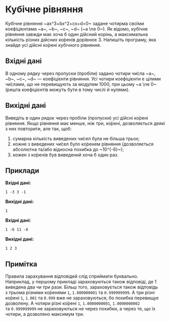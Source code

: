 # Кубічне рівняння

Кубічне рівняння ~ax^3+bx^2+cx+d=0~ задане чотирма своїми коефіцієнтами ~a~, ~b~, ~c~, ~d~ (~a \ne 0~).
Як&nbsp;відомо, кубічне рівняння завжди має хоча б один дійсний корінь,&nbsp;а максимальна кількість різних дійсних ко́ренів дорівнює 3.
Напишіть програму, яка знайде усі дійсні ко́рені кубічного рівняння.

## Вхідні дані
В&nbsp;одному рядку через пропуски (пробіли) задано чотири чи́сла ~a~, ~b~, ~c~, ~d~ — коефіцієнти рівняння. Усі чотири коефіцієнти є цілими чи́слами,&nbsp;що не перевищують&nbsp;за модулем 1000, при цьому ~a \ne 0~ (решта коефіцієнтів можуть бути&nbsp;в тому числі&nbsp;й нулями).

## Вихідні дані
Виведіть&nbsp;в один рядок через пробіли (пропуски) усі дійсні ко́рені рівняння. Якщо рівняння має менше, ніж три, ко́рені, дозволяється деякі з&nbsp;них повторити, але так, щоб:
1. сумарна кількість виведених чи́сел була не більша трьох;
2. кожне з&nbsp;виведених чи́сел було ко́ренем рівняння (дозволяється абсолютна та/або відносна похибка&nbsp;до ~10^{-6}~);
3. кожен з&nbsp;ко́ренів був виведений хоча б один раз.

## Приклади
**Вхідні дані:**
```
1 -3 3 -1
```

**Вихідні дані:**
```
1
```

**Вхідні дані:**
```
1 -6 11 -6
```

**Вихідні дані:**
```
1 2 3
```

## Примітка
Правила зарахування відповідей слід сприймати буквально. Наприклад,&nbsp;у першому прикладі зараховуються також відповіді, де 1 виведена два&nbsp;чи три рази. Більш того, зараховується також відповідь з&nbsp;трьома різними ко́ренями `1`, `1.000000001` та&nbsp;`0.999999999`. А&nbsp;три різні ко́рені `1`, `1.001` та&nbsp;`0.999` вже не зараховуються, бо похибка перевищує дозволену. А&nbsp;чотири різні ко́рені `1`, `1.0000000001`, `1.0000000002` та&nbsp;`0.999999999` не зараховуються не через похибки,&nbsp;а через те,&nbsp;що їх чотири,&nbsp;а дозволено максимум три.

